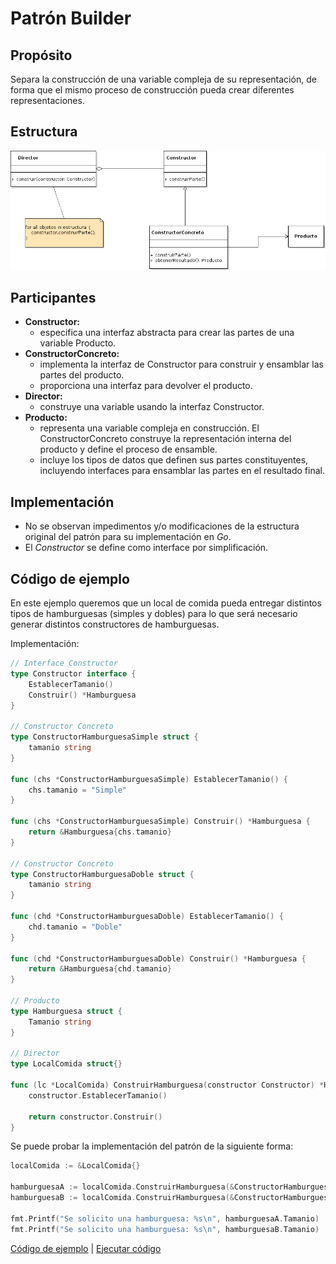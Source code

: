 # Patrón Builder

## Propósito

Separa la construcción de una variable compleja de su representación, de forma que el mismo proceso de construcción pueda crear diferentes representaciones.

## Estructura

![](/assets/uml/builder.png)

## Participantes

* **Constructor:**
  * especifica una interfaz abstracta para crear las partes de una variable Producto.
* **ConstructorConcreto:**
  * implementa la interfaz de Constructor para construir y ensamblar las partes del producto.
  * proporciona una interfaz para devolver el producto.
* **Director:**
  * construye una variable usando la interfaz Constructor.
* **Producto:**
  * representa una variable compleja en construcción. El ConstructorConcreto construye la representación interna del producto y define el proceso de ensamble.
  * incluye los tipos de datos que definen sus partes constituyentes, incluyendo interfaces para ensamblar las partes en el resultado final.

## Implementación

- No se observan impedimentos y/o modificaciones de la estructura original del patrón para su implementación en _Go_.
- El _Constructor_ se define como interface por simplificación.

## Código de ejemplo

En este ejemplo queremos que un local de comida pueda entregar distintos tipos de hamburguesas (simples y dobles) para lo que será necesario generar distintos constructores de hamburguesas.

Implementación:

```go
// Interface Constructor
type Constructor interface {
    EstablecerTamanio()
    Construir() *Hamburguesa
}

// Constructor Concreto
type ConstructorHamburguesaSimple struct {
    tamanio string
}

func (chs *ConstructorHamburguesaSimple) EstablecerTamanio() {
    chs.tamanio = "Simple"
}

func (chs *ConstructorHamburguesaSimple) Construir() *Hamburguesa {
    return &Hamburguesa{chs.tamanio}
}

// Constructor Concreto
type ConstructorHamburguesaDoble struct {
    tamanio string
}

func (chd *ConstructorHamburguesaDoble) EstablecerTamanio() {
    chd.tamanio = "Doble"
}

func (chd *ConstructorHamburguesaDoble) Construir() *Hamburguesa {
    return &Hamburguesa{chd.tamanio}
}

// Producto
type Hamburguesa struct {
    Tamanio string
}

// Director
type LocalComida struct{}

func (lc *LocalComida) ConstruirHamburguesa(constructor Constructor) *Hamburguesa {
    constructor.EstablecerTamanio()

    return constructor.Construir()
}
```

Se puede probar la implementación del patrón de la siguiente forma:

```go
localComida := &LocalComida{}

hamburguesaA := localComida.ConstruirHamburguesa(&ConstructorHamburguesaSimple{})
hamburguesaB := localComida.ConstruirHamburguesa(&ConstructorHamburguesaDoble{})

fmt.Printf("Se solicito una hamburguesa: %s\n", hamburguesaA.Tamanio)
fmt.Printf("Se solicito una hamburguesa: %s\n", hamburguesaB.Tamanio)
```

[Código de ejemplo](https://github.com/danielspk/designpatternsingo/tree/master/patrones/creacionales/builder) | [Ejecutar código](https://play.golang.org/p/5dPp1a1Yaw_F)
